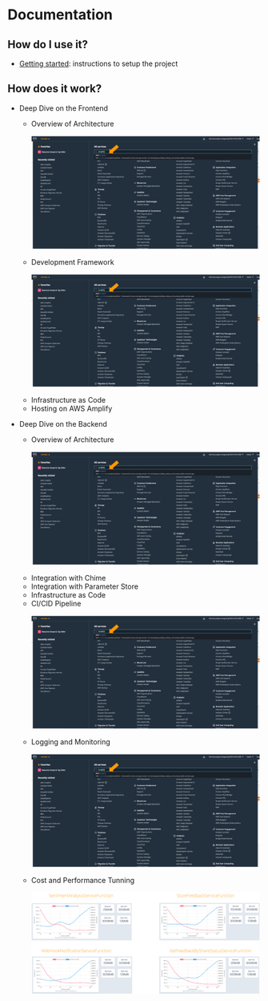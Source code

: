 # Documentation

## How do I use it?

- [Getting started](getting_started.md): instructions to setup the project

## How does it work?

- Deep Dive on the Frontend

  - Overview of Architecture
    <p align="center">
        <img src="images/navigate_amplify.png" alt="Navigate to Amplify Console"/>
    </p>
  - Development Framework
    <p align="center">
        <img src="images/navigate_amplify.png" alt="Navigate to Amplify Console"/>
    </p>
  - Infrastructure as Code
  - Hosting on AWS Amplify

- Deep Dive on the Backend

  - Overview of Architecture
    <p align="center">
        <img src="images/navigate_amplify.png" alt="Navigate to Amplify Console"/>
    </p>
  - Integration with Chime
  - Integration with Parameter Store
  - Infrastructure as Code
  - CI/CID Pipeline
    <p align="center">
        <img src="images/navigate_amplify.png" alt="Navigate to Amplify Console"/>
    </p>
  - Logging and Monitoring
    <p align="center">
        <img src="images/navigate_amplify.png" alt="Navigate to Amplify Console"/>
    </p>
  - Cost and Performance Tunning
    <p align="center">
        <img src="images/cost_tunning.png" alt="Cost Tunning"/>
    </p>
